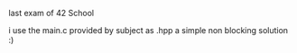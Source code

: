 last exam of 42 School 

i use the main.c provided by subject as .hpp a simple non blocking solution 
:)
